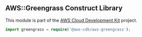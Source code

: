 ## AWS::Greengrass Construct Library

This module is part of the [AWS Cloud Development Kit](https://github.com/awslabs/aws-cdk) project.

```ts
import greengrass = require('@aws-cdk/aws-greengrass');
```
